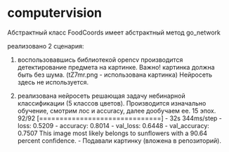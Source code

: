 # computervision

Абстрактный класс FoodCoords имеет абстрактный метод go_network

реализовано 2 сценария:

1) воспользовавшись библиотекой opencv производится детектирование предмета на картинке. Важно! картинка должна быть без шума. (tZ7mr.png - использована картинка) Нейросеть здесь не используется.

2) реализована нейросеть решающая задачу небинарной классификации (5 классов цветов). Производится изначально обучение, смотрим лос и accuracy, далее дообучаем ее. 15 эпох.
92/92 [==============================] - 32s 344ms/step - loss: 0.5209 - accuracy: 0.8014 - val_loss: 0.6448 - val_accuracy: 0.7507
This image most likely belongs to sunflowers with a 90.64 percent confidence.  - Подавали картинку (вложена в репозиторий).
